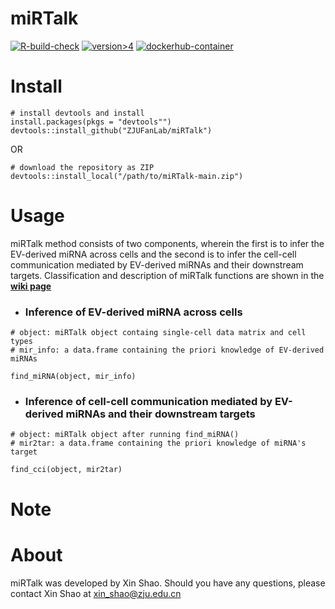 # miRTalk
[![R-build-check](https://github.com/shaoxin0801/miRTalk/actions/workflows/R-build-check.yml/badge.svg)](https://github.com/shaoxin0801/miRTalk/actions/workflows/R-build-check.yml) [![version>4](https://img.shields.io/badge/version-%3E%3D4.0-yellow?logo=Rstudio)](#install) [![dockerhub-container](https://img.shields.io/badge/dockerhub-container-yellowgreen?logo=docker)](https://hub.docker.com/repository/docker/zjufanlab/mirtalk)


# Install

```
# install devtools and install
install.packages(pkgs = "devtools"")
devtools::install_github("ZJUFanLab/miRTalk")
```

OR

```
# download the repository as ZIP
devtools::install_local("/path/to/miRTalk-main.zip")
```

# Usage
miRTalk method consists of two components, wherein the first is to infer the EV-derived miRNA across cells and the second is to infer the cell-cell communication mediated by EV-derived miRNAs and their downstream targets. Classification and description of miRTalk functions are shown in the __[wiki page](https://github.com/ZJUFanLab/miRTalk/wiki)__
- ### Inference of EV-derived miRNA across cells
```
# object: miRTalk object containg single-cell data matrix and cell types
# mir_info: a data.frame containing the priori knowledge of EV-derived miRNAs

find_miRNA(object, mir_info)
```

- ### Inference of cell-cell communication mediated by EV-derived miRNAs and their downstream targets
```
# object: miRTalk object after running find_miRNA()
# mir2tar: a data.frame containing the priori knowledge of miRNA's target 

find_cci(object, mir2tar)
```

# Note


# About
miRTalk was developed by Xin Shao. Should you have any questions, please contact Xin Shao at xin_shao@zju.edu.cn

